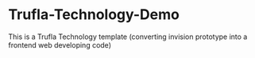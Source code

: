 # Trufla-Technology-Demo
This is a Trufla Technology template (converting invision prototype into a frontend web developing code)
